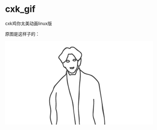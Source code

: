 # cxk_gif
cxk鸡你太美动画linux版

原图是这样子的：

![图片](https://raw.githubusercontent.com/MNTMDEV/cxk_gif/master/pic/cxk.gif)

